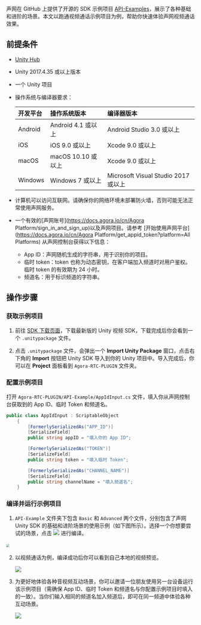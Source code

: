 声网在 GitHub 上提供了开源的 SDK 示例项目 [API-Examples](https://github.com/AgoraIO-Extensions/Agora-Unity-Quickstart/tree/main/API-Example-Unity)，展示了各种基础和进阶的场景。本文以跑通视频通话示例项目为例，帮助你快速体验声网视频通话效果。


## 前提条件

- [Unity Hub](https://unity.com/download)

- Unity 2017.4.35 或以上版本

- 一个 Unity 项目

- 操作系统与编译器要求：

  | 开发平台 | 操作系统版本       | 编译器版本                          |
  | :------- | :----------------- | :---------------------------------- |
  | Android  | Android 4.1 或以上 | Android Studio 3.0 或以上           |
  | iOS      | iOS 9.0 或以上     | Xcode 9.0 或以上                    |
  | macOS    | macOS 10.10 或以上 | Xcode 9.0 或以上                    |
  | Windows  | Windows 7 或以上   | Microsoft Visual Studio 2017 或以上 |

- 计算机可以访问互联网。请确保你的网络环境未部署防火墙，否则可能无法正常使用声网服务。

- 一个有效的[声网账号](https://docs.agora.io/cn/Agora Platform/sign_in_and_sign_up)以及声网项目。请参考 [开始使用声网平台](https://docs.agora.io/cn/Agora Platform/get_appid_token?platform=All Platforms) 从声网控制台获得以下信息：

  - App ID：声网随机生成的字符串，用于识别你的项目。
  - 临时 token：token 也称为动态密钥，在客户端加入频道时对用户鉴权。临时 token 的有效期为 24 小时。
  - 频道名：用于标识频道的字符串。

## 操作步骤

### 获取示例项目

1. 前往 [SDK 下载页面](./downloads?platform=Unity)，下载最新版的 Unity 视频 SDK，下载完成后你会看到一个 `.unitypackage` 文件。

2.  点击  `.unitypackage` 文件，会弹出一个 **Import Unity Package** 窗口，点击右下角的 **Import** 按钮把 Unity SDK 导入到你的 Unity 项目中。导入完成后，你可以在 **Project** 面板看到 `Agora-RTC-PLUGIN` 文件夹。


### 配置示例项目

打开 `Agora-RTC-PLUGIN/API-Example/AppIdInput.cs` 文件，填入你从声网控制台获取到的 App ID、临时 Token 和频道名。

```csharp
public class AppIdInput : ScriptableObject
    {
        [FormerlySerializedAs("APP_ID")]
        [SerializeField]
        public string appID = "填入你的 App ID";

        [FormerlySerializedAs("TOKEN")]
        [SerializeField]
        public string token = "填入临时 Token";

        [FormerlySerializedAs("CHANNEL_NAME")]
        [SerializeField]
        public string channelName = "填入频道名";
    }
```


### 编译并运行示例项目

1.  `API-Example` 文件夹下包含 `Basic` 和 `Advanced` 两个文件，分别包含了声网 Unity SDK 的基础和进阶场景的使用示例（如下图所示）。选择一个你想要尝试的场景，点击 ![](https://web-cdn.agora.io/docs-files/1690958627881) 进行编译。

​      <img src="https://web-cdn.agora.io/docs-files/1690958701166" style="zoom:50%;" />

2. 以视频通话为例，编译成功后你可以看到自己本地的视频预览。

   ![](https://web-cdn.agora.io/docs-files/1690958780301)

3. 为更好地体验各种音视频互动场景，你可以邀请一位朋友使用另一台设备运行该示例项目（需确保 App ID、临时 Token 和频道名与你配置示例项目时填入的一致）。当你们输入相同的频道名加入频道后，即可在同一频道中体验各种互动场景。

   ![](https://web-cdn.agora.io/docs-files/1690958810176)